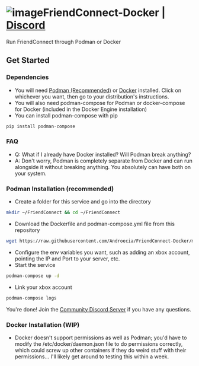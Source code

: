 # ![image](https://github.com/Androecia/FriendConnect-Docker/assets/59907407/99380263-9666-4e5d-9b1f-4fdc4f3b3036)FriendConnect-Docker | [Discord](https://discord.gg/gpQsX2UVQ7)
Run FriendConnect through Podman or Docker

## Get Started
### Dependencies
- You will need [Podman (Recommended)](https://podman.io/docs/installation#linux-distributions) or [Docker](https://docs.docker.com/engine/install/) installed. Click on whichever you want, then go to your distribution's instructions.
- You will also need podman-compose for Podman or docker-compose for Docker (included in the Docker Engine installation)
- You can install podman-compose with pip
```python
pip install podman-compose
```

### FAQ
- Q: What if I already have Docker installed? Will Podman break anything?
- A: Don't worry, Podman is completely separate from Docker and can run alongside it without breaking anything. You absolutely can have both on your system.

### Podman Installation (recommended)
- Create a folder for this service and go into the directory
```bash
mkdir ~/FriendConnect && cd ~/FriendConnect
```
- Download the Dockerfile and podman-compose.yml file from this repository
```bash
wget https://raw.githubusercontent.com/Androecia/FriendConnect-Docker/main/{Dockerfile,podman-compose.yml}
```
- Configure the env variables you want, such as adding an xbox account, pointing the IP and Port to your server, etc.
- Start the service
```bash
podman-compose up -d
```
- Link your xbox account
```bash
podman-compose logs
```
You're done! Join the [Community Discord Server](<https://discord.gg/gpQsX2UVQ7>) if you have any questions.

### Docker Installation (WIP)
- Docker doesn't support permissions as well as Podman; you'd have to modify the /etc/docker/daemon.json file to do permissions correctly, which could screw up other containers if they do weird stuff with their permissions... I'll likely get around to testing this within a week.
